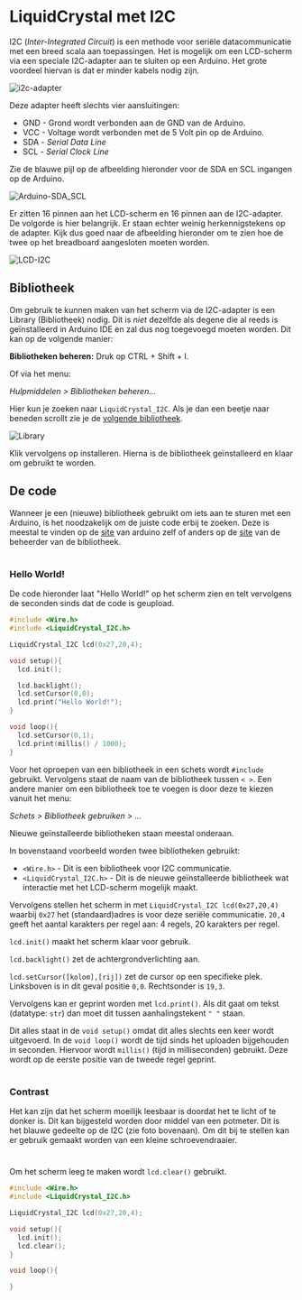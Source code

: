 # LiquidCrystal met I2C

I2C (*Inter-Integrated Circuit*) is een methode voor seriële datacommunicatie met een breed scala aan toepassingen. Het is mogelijk om een LCD-scherm via een speciale I2C-adapter aan te sluiten op een Arduino. Het grote voordeel hiervan is dat er minder kabels nodig zijn. 

![i2c-adapter](/assets/images/I2C.jpg)

Deze adapter heeft slechts vier aansluitingen: 

* GND - Grond wordt verbonden aan de GND van de Arduino.
* VCC - Voltage wordt verbonden met de 5 Volt pin op de Arduino.
* SDA - *Serial Data Line* 
* SCL - *Serial Clock Line*

Zie de blauwe pijl op de afbeelding hieronder voor de SDA en SCL ingangen op de Arduino.

![Arduino-SDA_SCL](/assets/images/SDA_SCL.png)

Er zitten 16 pinnen aan het LCD-scherm en 16 pinnen aan de I2C-adapter. De volgorde is hier belangrijk. Er staan echter weinig herkennigstekens op de adapter. Kijk dus goed naar de afbeelding hieronder om te zien hoe de twee op het breadboard aangesloten moeten worden.

![LCD-I2C](/assets/images/LCD_I2C.jpg)

## Bibliotheek

Om gebruik te kunnen maken van het scherm via de I2C-adapter is een Library (Bibliotheek) nodig. Dit is *niet* dezelfde als degene die al reeds is geïnstalleerd in Arduino IDE en zal dus nog toegevoegd moeten worden. Dit kan op de volgende manier:

**Bibliotheken beheren:** Druk op CTRL + Shift + I.

Of via het menu: 

*Hulpmiddelen > Bibliotheken beheren...*

Hier kun je zoeken naar `LiquidCrystal_I2C`. Als je dan een beetje naar beneden scrollt zie je de [volgende bibliotheek](https://arduino.cc/reference/en/libraries/liquidcrystal-i2c/). 

![Library](/assets/images/Library_I2C.png)

Klik vervolgens op installeren. Hierna is de bibliotheek geïnstalleerd en klaar om gebruikt te worden.

## De code

Wanneer je een (nieuwe) bibliotheek gebruikt om iets aan te sturen met een Arduino, is het noodzakelijk om de juiste code erbij te zoeken. Deze is meestal te vinden op de [site](https://arduino.cc/reference/en/libraries/liquidcrystal-i2c/) van arduino zelf of anders op de [site](https://github.comjohnrickman/LiquidCrystal_I2C) van de beheerder van de bibliotheek.

#
### Hello World!

De code hieronder laat "Hello World!" op het scherm zien en telt vervolgens de seconden sinds dat de code is geupload. 


```ino
#include <Wire.h>
#include <LiquidCrystal_I2C.h>

LiquidCrystal_I2C lcd(0x27,20,4);

void setup(){
  lcd.init();

  lcd.backlight();
  lcd.setCursor(0,0);
  lcd.print("Hello World!");
}

void loop(){
  lcd.setCursor(0,1);
  lcd.print(millis() / 1000);
}
```

Voor het oproepen van een bibliotheek in een schets wordt `#include` gebruikt. Vervolgens staat de naam van de bibliotheek tussen `< >`. 
Een andere manier om een bibliotheek toe te voegen is door deze te kiezen vanuit het menu:

*Schets > Bibliotheek gebruiken > ...*

Nieuwe geïnstalleerde bibliotheken staan meestal onderaan. 

In bovenstaand voorbeeld worden twee bibliotheken gebruikt:

* `<Wire.h>` - Dit is een bibliotheek voor I2C communicatie.
* `<LiquidCrystal_I2C.h>` - Dit is de nieuwe geïnstalleerde bibliotheek wat interactie met het LCD-scherm mogelijk maakt.

Vervolgens stellen het scherm in met `LiquidCrystal_I2C lcd(0x27,20,4)` waarbij `0x27` het (standaard)adres is voor deze seriële communicatie. `20,4` geeft het aantal karakters per regel aan: 4 regels, 20 karakters per regel. 

`lcd.init()` maakt het scherm klaar voor gebruik.

`lcd.backlight()` zet de achtergrondverlichting aan.

`lcd.setCursor([kolom],[rij])` zet de cursor op een specifieke plek. Linksboven is in dit geval positie `0,0`. Rechtsonder is `19,3`.

Vervolgens kan er geprint worden met `lcd.print()`. Als dit gaat om tekst (datatype: `str`) dan moet dit tussen aanhalingstekent `" "` staan.

Dit alles staat in de `void setup()` omdat dit alles slechts een keer wordt uitgevoerd. In de `void loop()` wordt de tijd sinds het uploaden bijgehouden in seconden. Hiervoor wordt `millis()` (tijd in milliseconden) gebruikt. Deze wordt op de eerste positie van de tweede regel geprint. 

#
### Contrast 
Het kan zijn dat het scherm moeilijk leesbaar is doordat het te licht of te donker is. Dit kan bijgesteld worden door middel van een potmeter. Dit is het blauwe gedeelte op de I2C (zie foto bovenaan). Om dit bij te stellen kan er gebruik gemaakt worden van een kleine schroevendraaier.  

#

Om het scherm leeg te maken wordt `lcd.clear()` gebruikt.

```ino
#include <Wire.h>
#include <LiquidCrystal_I2C.h>

LiquidCrystal_I2C lcd(0x27,20,4);

void setup(){
  lcd.init();
  lcd.clear();
}

void loop(){

}
```

#
